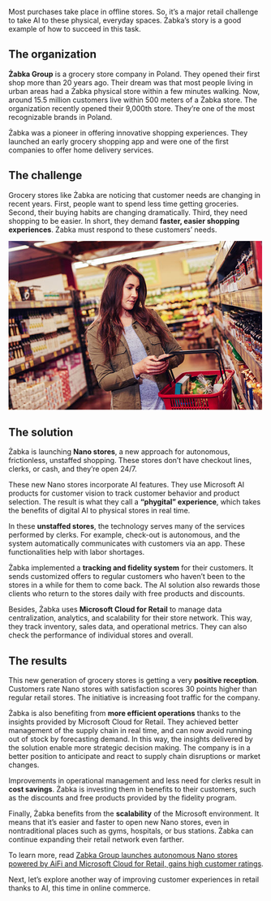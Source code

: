 Most purchases take place in offline stores. So, it’s a major retail challenge to take AI to these physical, everyday spaces. Żabka’s story is a good example of how to succeed in this task.

## The organization

**Żabka Group** is a grocery store company in Poland. They opened their first shop more than 20 years ago. Their dream was that most people living in urban areas had a Żabka physical store within a few minutes walking. Now, around 15.5 million customers live within 500 meters of a Żabka store. The organization recently opened their 9,000th store. They’re one of the most recognizable brands in Poland.

Żabka was a pioneer in offering innovative shopping experiences. They launched an early grocery shopping app and were one of the first companies to offer home delivery services.

## The challenge

Grocery stores like Żabka are noticing that customer needs are changing in recent years. First, people want to spend less time getting groceries. Second, their buying habits are changing dramatically. Third, they need shopping to be easier. In short, they demand **faster, easier shopping experiences**. Żabka must respond to these customers’ needs.

![A person on their phone while shopping in a grocery store.](../media/4-shopping.jpg)

## The solution

Żabka is launching **Nano stores**, a new approach for autonomous, frictionless, unstaffed shopping. These stores don’t have checkout lines, clerks, or cash, and they’re open 24/7.

These new Nano stores incorporate AI features. They use Microsoft AI products for customer vision to track customer behavior and product selection. The result is what they call a **“phygital” experience**, which takes the benefits of digital AI to physical stores in real time.

In these **unstaffed stores**, the technology serves many of the services performed by clerks. For example, check-out is autonomous, and the system automatically communicates with customers via an app. These functionalities help with labor shortages.

Żabka implemented a **tracking and fidelity system** for their customers. It sends customized offers to regular customers who haven’t been to the stores in a while for them to come back. The AI solution also rewards those clients who return to the stores daily with free products and discounts.

Besides, Żabka uses **Microsoft Cloud for Retail** to manage data centralization, analytics, and scalability for their store network. This way, they track inventory, sales data, and operational metrics. They can also check the performance of individual stores and overall.

## The results

This new generation of grocery stores is getting a very **positive reception**. Customers rate Nano stores with satisfaction scores 30 points higher than regular retail stores. The initiative is increasing foot traffic for the company.

Żabka is also benefiting from **more efficient operations** thanks to the insights provided by Microsoft Cloud for Retail. They achieved better management of the supply chain in real time, and can now avoid running out of stock by forecasting demand. In this way, the insights delivered by the solution enable more strategic decision making. The company is in a better position to anticipate and react to supply chain disruptions or market changes.

Improvements in operational management and less need for clerks result in **cost savings**. Żabka is investing them in benefits to their customers, such as the discounts and free products provided by the fidelity program.

Finally, Żabka benefits from the **scalability** of the Microsoft environment. It means that it’s easier and faster to open new Nano stores, even in nontraditional places such as gyms, hospitals, or bus stations. Żabka can continue expanding their retail network even farther.

To learn more, read [Zabka Group launches autonomous Nano stores powered by AiFi and Microsoft Cloud for Retail, gains high customer ratings](https://aka.ms/zabka-customer-story).

Next, let’s explore another way of improving customer experiences in retail thanks to AI, this time in online commerce.
